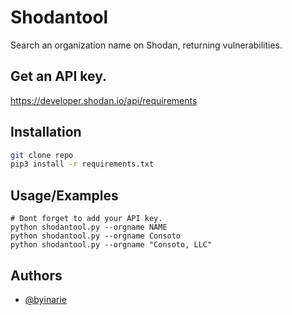 # Shodantool

Search an organization name on Shodan, returning vulnerabilities.

## Get an API key.

https://developer.shodan.io/api/requirements

## Installation

```bash
git clone repo
pip3 install -r requirements.txt
```

## Usage/Examples

```
# Dont forget to add your API key.
python shodantool.py --orgname NAME 
python shodantool.py --orgname Consoto
python shodantool.py --orgname "Consoto, LLC"
```


## Authors

- [@byinarie](https://www.github.com/byinarie)
